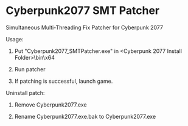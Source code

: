 # Cyberpunk2077 SMT Patcher

Simultaneous Multi-Threading Fix Patcher for Cyberpunk 2077

Usage:

1. Put "Cyberpunk2077_SMTPatcher.exe" in <Cyberpunk 2077 Install Folder>\bin\x64

2. Run patcher

3. If patching is successful, launch game.

Uninstall patch:

1. Remove Cyberpunk2077.exe

2. Rename Cyberpunk2077.exe.bak to Cyberpunk2077.exe